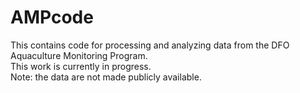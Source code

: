 # AMPcode

This contains code for processing and analyzing data from the DFO Aquaculture Monitoring Program. \
This work is currently in progress. \
Note: the data are not made publicly available.
